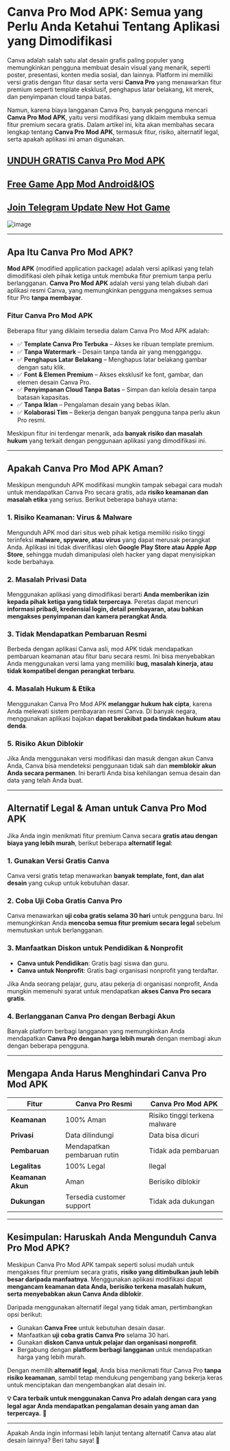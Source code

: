 # **Canva Pro Mod APK: Semua yang Perlu Anda Ketahui Tentang Aplikasi yang Dimodifikasi**

Canva adalah salah satu alat desain grafis paling populer yang memungkinkan pengguna membuat desain visual yang menarik, seperti poster, presentasi, konten media sosial, dan lainnya. Platform ini memiliki versi gratis dengan fitur dasar serta versi **Canva Pro** yang menawarkan fitur premium seperti template eksklusif, penghapus latar belakang, kit merek, dan penyimpanan cloud tanpa batas.

Namun, karena biaya langganan Canva Pro, banyak pengguna mencari **Canva Pro Mod APK**, yaitu versi modifikasi yang diklaim membuka semua fitur premium secara gratis. Dalam artikel ini, kita akan membahas secara lengkap tentang **Canva Pro Mod APK**, termasuk fitur, risiko, alternatif legal, serta apakah aplikasi ini aman digunakan.


## [UNDUH GRATIS Canva Pro Mod APK](https://seruapk.com/canva-pro/)


## [Free Game App Mod Android&IOS](https://seruapk.com/)

## [Join Telegram Update New Hot  Game](https://t.me/seruapk)

![image](https://github.com/user-attachments/assets/45aefb98-9b34-4ef8-9c11-582d54e73546)




---

## **Apa Itu Canva Pro Mod APK?**

**Mod APK** (modified application package) adalah versi aplikasi yang telah dimodifikasi oleh pihak ketiga untuk membuka fitur premium tanpa perlu berlangganan. **Canva Pro Mod APK** adalah versi yang telah diubah dari aplikasi resmi Canva, yang memungkinkan pengguna mengakses semua fitur Pro **tanpa membayar**.

### **Fitur Canva Pro Mod APK**
Beberapa fitur yang diklaim tersedia dalam Canva Pro Mod APK adalah:

- ✅ **Template Canva Pro Terbuka** – Akses ke ribuan template premium.
- ✅ **Tanpa Watermark** – Desain tanpa tanda air yang mengganggu.
- ✅ **Penghapus Latar Belakang** – Menghapus latar belakang gambar dengan satu klik.
- ✅ **Font & Elemen Premium** – Akses eksklusif ke font, gambar, dan elemen desain Canva Pro.
- ✅ **Penyimpanan Cloud Tanpa Batas** – Simpan dan kelola desain tanpa batasan kapasitas.
- ✅ **Tanpa Iklan** – Pengalaman desain yang bebas iklan.
- ✅ **Kolaborasi Tim** – Bekerja dengan banyak pengguna tanpa perlu akun Pro resmi.

Meskipun fitur ini terdengar menarik, ada **banyak risiko dan masalah hukum** yang terkait dengan penggunaan aplikasi yang dimodifikasi ini.

---

## **Apakah Canva Pro Mod APK Aman?**

Meskipun mengunduh APK modifikasi mungkin tampak sebagai cara mudah untuk mendapatkan Canva Pro secara gratis, ada **risiko keamanan dan masalah etika** yang serius. Berikut beberapa bahaya utama:

### **1. Risiko Keamanan: Virus & Malware**
Mengunduh APK mod dari situs web pihak ketiga memiliki risiko tinggi terinfeksi **malware, spyware, atau virus** yang dapat merusak perangkat Anda. Aplikasi ini tidak diverifikasi oleh **Google Play Store atau Apple App Store**, sehingga mudah dimanipulasi oleh hacker yang dapat menyisipkan kode berbahaya.

### **2. Masalah Privasi Data**
Menggunakan aplikasi yang dimodifikasi berarti **Anda memberikan izin kepada pihak ketiga yang tidak terpercaya**. Peretas dapat mencuri **informasi pribadi, kredensial login, detail pembayaran, atau bahkan mengakses penyimpanan dan kamera perangkat Anda**.

### **3. Tidak Mendapatkan Pembaruan Resmi**
Berbeda dengan aplikasi Canva asli, mod APK tidak mendapatkan pembaruan keamanan atau fitur baru secara resmi. Ini bisa menyebabkan Anda menggunakan versi lama yang memiliki **bug, masalah kinerja, atau tidak kompatibel dengan perangkat terbaru**.

### **4. Masalah Hukum & Etika**
Menggunakan Canva Pro Mod APK **melanggar hukum hak cipta**, karena Anda melewati sistem pembayaran resmi Canva. Di banyak negara, menggunakan aplikasi bajakan **dapat berakibat pada tindakan hukum atau denda**.

### **5. Risiko Akun Diblokir**
Jika Anda menggunakan versi modifikasi dan masuk dengan akun Canva Anda, Canva bisa mendeteksi penggunaan tidak sah dan **memblokir akun Anda secara permanen**. Ini berarti Anda bisa kehilangan semua desain dan data yang telah Anda buat.

---

## **Alternatif Legal & Aman untuk Canva Pro Mod APK**

Jika Anda ingin menikmati fitur premium Canva secara **gratis atau dengan biaya yang lebih murah**, berikut beberapa **alternatif legal**:

### **1. Gunakan Versi Gratis Canva**
Canva versi gratis tetap menawarkan **banyak template, font, dan alat desain** yang cukup untuk kebutuhan dasar.

### **2. Coba Uji Coba Gratis Canva Pro**
Canva menawarkan **uji coba gratis selama 30 hari** untuk pengguna baru. Ini memungkinkan Anda **mencoba semua fitur premium secara legal** sebelum memutuskan untuk berlangganan.

### **3. Manfaatkan Diskon untuk Pendidikan & Nonprofit**
- **Canva untuk Pendidikan**: Gratis bagi siswa dan guru.
- **Canva untuk Nonprofit**: Gratis bagi organisasi nonprofit yang terdaftar.

Jika Anda seorang pelajar, guru, atau pekerja di organisasi nonprofit, Anda mungkin memenuhi syarat untuk mendapatkan **akses Canva Pro secara gratis**.

### **4. Berlangganan Canva Pro dengan Berbagi Akun**
Banyak platform berbagi langganan yang memungkinkan Anda mendapatkan **Canva Pro dengan harga lebih murah** dengan membagi akun dengan beberapa pengguna.

---

## **Mengapa Anda Harus Menghindari Canva Pro Mod APK**
| **Fitur**           | **Canva Pro Resmi** | **Canva Pro Mod APK** |
|---------------------|-----------------|------------------|
| **Keamanan**       | 100% Aman       | Risiko tinggi terkena malware |
| **Privasi**        | Data dilindungi | Data bisa dicuri |
| **Pembaruan**      | Mendapatkan pembaruan rutin | Tidak ada pembaruan |
| **Legalitas**      | 100% Legal       | Ilegal |
| **Keamanan Akun**  | Aman | Berisiko diblokir |
| **Dukungan**       | Tersedia customer support | Tidak ada dukungan |

---

## **Kesimpulan: Haruskah Anda Mengunduh Canva Pro Mod APK?**
Meskipun Canva Pro Mod APK tampak seperti solusi mudah untuk mengakses fitur premium secara gratis, **risiko yang ditimbulkan jauh lebih besar daripada manfaatnya**. Menggunakan aplikasi modifikasi dapat **mengancam keamanan data Anda, berisiko terkena masalah hukum, serta menyebabkan akun Canva Anda diblokir**.

Daripada menggunakan alternatif ilegal yang tidak aman, pertimbangkan opsi berikut:
- Gunakan **Canva Free** untuk kebutuhan desain dasar.
- Manfaatkan **uji coba gratis Canva Pro** selama 30 hari.
- Gunakan **diskon Canva untuk pelajar dan organisasi nonprofit**.
- Bergabung dengan **platform berbagi langganan** untuk mendapatkan harga yang lebih murah.

Dengan memilih **alternatif legal**, Anda bisa menikmati fitur Canva Pro **tanpa risiko keamanan**, sambil tetap mendukung pengembang yang bekerja keras untuk menciptakan dan mengembangkan alat desain ini.

**💡 Cara terbaik untuk menggunakan Canva Pro adalah dengan cara yang legal agar Anda mendapatkan pengalaman desain yang aman dan terpercaya.** 🚀

---
Apakah Anda ingin informasi lebih lanjut tentang alternatif Canva atau alat desain lainnya? Beri tahu saya! 🎨
